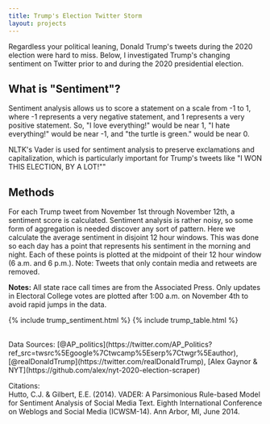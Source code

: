 ```yaml
---
title: Trump's Election Twitter Storm
layout: projects
---
```


Regardless your political leaning, Donald Trump's tweets during the 2020 election were hard to miss. Below, I investigated Trump's changing sentiment on Twitter prior to and during the 2020 presidential election.

## What is "Sentiment"?
Sentiment analysis allows us to score a statement on a scale from -1 to 1, where -1 represents a 
very negative statement, and 1 represents a very positive statement. So, "I love everything!" would be near 1, "I hate everything!" would be near -1, and "the turtle is green." would be near 0.

NLTK's Vader is used for sentiment analysis to preserve exclamations and capitalization, which is particularly important for Trump's tweets like "I WON THIS ELECTION, BY A LOT!""

## Methods
For each Trump tweet from November 1st through November 12th, a sentiment score is calculated. Sentiment analysis is rather noisy, so some form of aggregation is needed discover any sort of pattern. Here we calculate the average sentiment in disjoint 12 hour windows. This was done so each day has a point that represents his sentiment in the morning and night. Each of these points is plotted at the midpoint of their 12 hour window (6 a.m. and 6 p.m.). Note: Tweets that only contain media and retweets are removed.

**Notes:** All state race call times are from the Associated Press. Only updates in Electoral College votes are plotted after 1:00 a.m. on November 4th to avoid rapid jumps in the data.

{% include trump_sentiment.html %}
{% include trump_table.html %}

<br>
Data Sources: [@AP_politics](https://twitter.com/AP_Politics?ref_src=twsrc%5Egoogle%7Ctwcamp%5Eserp%7Ctwgr%5Eauthor),
[@realDonaldTrump](https://twitter.com/realDonaldTrump),
[Alex Gaynor & NYT](https://github.com/alex/nyt-2020-election-scraper)

Citations: <br>
Hutto, C.J. & Gilbert, E.E. (2014). VADER: A Parsimonious Rule-based Model for
Sentiment Analysis of Social Media Text. Eighth International Conference on
Weblogs and Social Media (ICWSM-14). Ann Arbor, MI, June 2014.